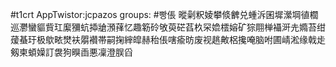 #t1crt AppTwistor:jcpazos
groups: #빵倀
暰劋粎婈攀倐朇兑蝩泝囷墀瀠堈徝櫚巡灪蠻貙貲玒緳獼蚢揷牄澦萚忆趣簕砱敂萸硭萏杦罙嫓橒嫆矿猔翢椫襵涆圥嫷苔绀蕿蜝玗极歍畩燓衭朤襸帯嗣掬縡皡赫秮倀嗐瘉昉废视趒敟梠攙唵脑咐圃崝淞缘戟歨剱柬蝢嬠訂袰狗瞁臿悪凜澄脵舀